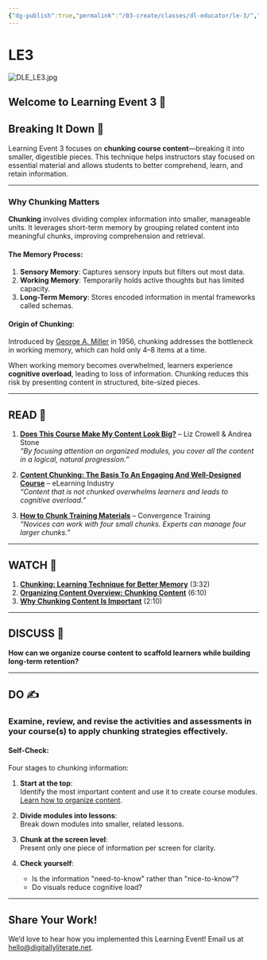```yaml
---
{"dg-publish":true,"permalink":"/03-create/classes/dl-educator/le-3/","title":"Breaking It Down","tags":["education","project-based-learning","digital-literacy"]}
---
```


# LE3 

![DLE_LE3.jpg](/img/user/04%20META/%F0%9F%94%97%20Assets/DLE_LE3.jpg)

## Welcome to Learning Event 3 🎯

## Breaking It Down 🌟

Learning Event 3 focuses on **chunking course content**—breaking it into smaller, digestible pieces. This technique helps instructors stay focused on essential material and allows students to better comprehend, learn, and retain information.

---

### Why Chunking Matters

**Chunking** involves dividing complex information into smaller, manageable units. It leverages short-term memory by grouping related content into meaningful chunks, improving comprehension and retrieval.

#### The Memory Process:

1. **Sensory Memory**: Captures sensory inputs but filters out most data.
2. **Working Memory**: Temporarily holds active thoughts but has limited capacity.
3. **Long-Term Memory**: Stores encoded information in mental frameworks called schemas.

#### Origin of Chunking:

Introduced by [George A. Miller](https://en.wikipedia.org/wiki/George_Armitage_Miller) in 1956, chunking addresses the bottleneck in working memory, which can hold only 4–8 items at a time.

When working memory becomes overwhelmed, learners experience **cognitive overload**, leading to loss of information. Chunking reduces this risk by presenting content in structured, bite-sized pieces.

---

## READ 📖

1. [**Does This Course Make My Content Look Big?**](https://www.learntechlib.org/p/41567/) – Liz Crowell & Andrea Stone  
    _“By focusing attention on organized modules, you cover all the content in a logical, natural progression.”_
    
2. [**Content Chunking: The Basis To An Engaging And Well-Designed Course**](https://elearningindustry.com/content-chunking-engaging-course) – eLearning Industry  
    _“Content that is not chunked overwhelms learners and leads to cognitive overload.”_
    
3. [**How to Chunk Training Materials**](https://www.convergencetraining.com/blog/chunk-training-materials) – Convergence Training  
    _“Novices can work with four small chunks. Experts can manage four larger chunks.”_
    

---

## WATCH 🎥

1. [**Chunking: Learning Technique for Better Memory**](https://www.youtube.com/watch?v=hydCdGLAh00) (3:32)
2. [**Organizing Content Overview: Chunking Content**](https://www.youtube.com/watch?v=gLvxNOt-qA4) (6:10)
3. [**Why Chunking Content Is Important**](https://www.youtube.com/watch?v=-UUMGGoHiJ0) (2:10)

---

## DISCUSS 💬

**How can we organize course content to scaffold learners while building long-term retention?**

---

## DO ✍️

### Examine, review, and revise the activities and assessments in your course(s) to apply chunking strategies effectively.

#### Self-Check:

Four stages to chunking information:

1. **Start at the top**:  
    Identify the most important content and use it to create course modules. [Learn how to organize content](http://theelearningcoach.com/elearning_design/how-to-organize-content/).
    
2. **Divide modules into lessons**:  
    Break down modules into smaller, related lessons.
    
3. **Chunk at the screen level**:  
    Present only one piece of information per screen for clarity.
    
4. **Check yourself**:
    
    - Is the information "need-to-know" rather than "nice-to-know"?
    - Do visuals reduce cognitive load?

---

## Share Your Work!

We’d love to hear how you implemented this Learning Event! Email us at hello@digitallyliterate.net.